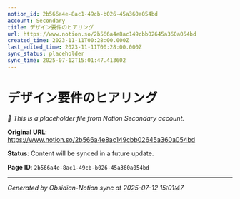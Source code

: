 ```yaml
---
notion_id: 2b566a4e-8ac1-49cb-b026-45a360a054bd
account: Secondary
title: デザイン要件のヒアリング
url: https://www.notion.so/2b566a4e8ac149cbb02645a360a054bd
created_time: 2023-11-11T00:28:00.000Z
last_edited_time: 2023-11-11T00:28:00.000Z
sync_status: placeholder
sync_time: 2025-07-12T15:01:47.413602
---
```


# デザイン要件のヒアリング

*🔄 This is a placeholder file from Notion Secondary account.*

**Original URL**: https://www.notion.so/2b566a4e8ac149cbb02645a360a054bd

**Status**: Content will be synced in a future update.

**Page ID**: `2b566a4e-8ac1-49cb-b026-45a360a054bd`

---

*Generated by Obsidian-Notion sync at 2025-07-12 15:01:47*
